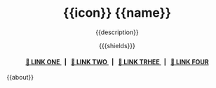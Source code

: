 <p align="center">
    <h1 align="center">
        {{icon}} {{name}}
    </h1>
    <p align="center">{{description}}</p>
</p>

<p align="center">
    {{{shields}}}
</p>

<div align="center">
    <h4>
        <a href="{{link_one}}">
            👥 LINK ONE
        </a>
        <span>&nbsp;&nbsp;|&nbsp;&nbsp;</span>
        <a href="{{link_two}}">
            🤝 LINK TWO
        </a>
        <span>&nbsp;&nbsp;|&nbsp;&nbsp;</span>
        <a href="{{link_three}}">
            🔎 LINK TRHEE
        </a>
        <span>&nbsp;&nbsp;|&nbsp;&nbsp;</span>
        <a href="{{link_four}}">
            📝 LINK FOUR
        </a>
    </h4>
</div>

{{about}}